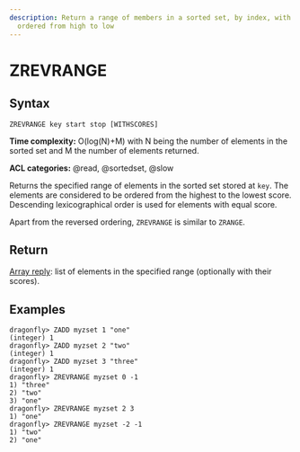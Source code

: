 ```yaml
---
description: Return a range of members in a sorted set, by index, with scores
  ordered from high to low
---
```


# ZREVRANGE

## Syntax

    ZREVRANGE key start stop [WITHSCORES]

**Time complexity:** O(log(N)+M) with N being the number of elements in the sorted set and M the number of elements returned.

**ACL categories:** @read, @sortedset, @slow

Returns the specified range of elements in the sorted set stored at `key`.
The elements are considered to be ordered from the highest to the lowest score.
Descending lexicographical order is used for elements with equal score.

Apart from the reversed ordering, `ZREVRANGE` is similar to `ZRANGE`.

## Return

[Array reply](https://redis.io/docs/reference/protocol-spec#resp-arrays): list of elements in the specified range (optionally with
their scores).

## Examples

```shell
dragonfly> ZADD myzset 1 "one"
(integer) 1
dragonfly> ZADD myzset 2 "two"
(integer) 1
dragonfly> ZADD myzset 3 "three"
(integer) 1
dragonfly> ZREVRANGE myzset 0 -1
1) "three"
2) "two"
3) "one"
dragonfly> ZREVRANGE myzset 2 3
1) "one"
dragonfly> ZREVRANGE myzset -2 -1
1) "two"
2) "one"
```

